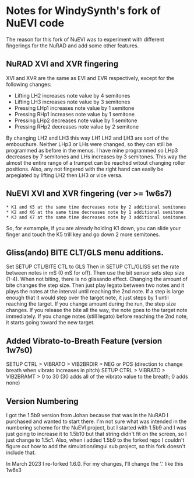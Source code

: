 # Notes for WindySynth's fork of NuEVI code
The reason for this fork of NuEVI was to experiment with different fingerings for the NuRAD and add some other features.

## NuRAD XVI and XVR fingering
XVI and XVR are the same as EVI and EVR respectively, except for the following changes:
   * Lifting LH2 increases note value by 4 semitones
   * Lifting LH3 increases note value by 3 semitones
   * Pressing LHp1 increases note value by 1 semitone
   * Pressing RHp1 increases note value by 1 semitone
   * Pressing LHp2 decreases note value by 1 semitone
   * Pressing RHp2 decreases note value by 2 semitone

By changing LH2 and LH3 this way LH1 LH2 and LH3 are sort of the embouchure. 
Neither LHp3 or LHs were changed, so they can still be programmed as before in the menus.
I have mine programmed so LHp3 decreases by 7 semitones and LHs increases by 3 semitones.
This way the almost the entire range of a trumpet can be reached witout changing roller positions.
Also, any not fingered with the right hand can easily be arpegiated by lifting LH2 then LH3 or vice versa. 

## NuEVI XVI and XVR fingering (ver >= 1w6s7)
    * K1 and K5 at the same time decreases note by 2 additional semitones
    * K2 and K6 at the same time decreases note by 1 additional semitone
    * K3 and K7 at the same time decreases note by 3 additional semitones

So, for exmample, if you are already holding K1 down, you can slide your 
finger and touch the K5 trill key and go down 2 more semitones. 


## Gliss(ando) BITE CLT/GLS menu additions.
Set SETUP CTL/BITE CTL to GLS
Then in SETUP CTL/GLISS set the rate between notes in mS (0 mS for off).
Then use the bit sensor sets step size (1-4).
When not biting, there is no glissando effect. Changing the amount of bite changes the step size.
Then just play legato between two notes and it plays the notes at the interval until reaching the 2nd note.
If a step is large enough that it would step over the target note, it just steps by 1 until reaching the target.
If you change amount during the run, the step size changes. If you release the bite all the way,
the note goes to the target note immediately.
If you change notes (still legato) before reaching the 2nd note, it starts going toward the new target.

## Added Vibrato-to-Breath Feature (version 1w7s0)
SETUP CTRL > VIBRATO > VIB2BRDIR > NEG or POS  (direction to change breath when vibrato increases in pitch)
SETUP CTRL > VIBRATO > VIB2BRAMT > 0 to 30  (30 adds all of the vibrato value to the breath; 0 adds none)

## Version Numbering
I got the 1.5b9 version from Johan because that was in the NuRAD I purchased and wanted to start there.
I'm not sure what was intended in the numbering scheme for the NuEVI project, but I started with 1.5b9 and I was just going to increase it to 1.5b10 but that string didn't fit on the screen, so I just change to 1.5c1.
Also, when i added 1.5b9 to the forked repo I couldn't figure out how to add the simulation/imgui sub project, so this fork doesn't include that.

In March 2023 I re-forked 1.6.0.  For my changes, I'll change the '.' like this 1w6s3 
